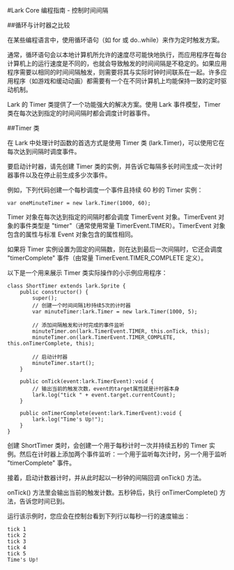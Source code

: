 #Lark Core 编程指南 - 控制时间间隔

##循环与计时器之比较

在某些编程语言中，使用循环语句（如 for 或 do..while）来作为定时触发方案。

通常，循环语句会以本地计算机所允许的速度尽可能快地执行，而应用程序在每台计算机上的运行速度是不同的，也就会导致触发的时间间隔是不稳定的。如果应用程序需要以相同的时间间隔触发，则需要将其与实际时钟时间联系在一起。许多应用程序（如游戏和缓动动画）都需要有一个在不同计算机上均能保持一致的定时驱动机制。

Lark 的 Timer 类提供了一个功能强大的解决方案。使用 Lark 事件模型，Timer 类在每次达到指定的时间间隔时都会调度计时器事件。

##Timer 类

在 Lark 中处理计时函数的首选方式是使用 Timer 类 (lark.Timer)，可以使用它在每次达到间隔时调度事件。

要启动计时器，请先创建 Timer 类的实例，并告诉它每隔多长时间生成一次计时器事件以及在停止前生成多少次事件。

例如，下列代码创建一个每秒调度一个事件且持续 60 秒的 Timer 实例：

```
var oneMinuteTimer = new lark.Timer(1000, 60);
```

Timer 对象在每次达到指定的间隔时都会调度 TimerEvent 对象。TimerEvent 对象的事件类型是 "timer"（通常使用常量 TimerEvent.TIMER）。TimerEvent 对象包含的属性与标准 Event 对象包含的属性相同。

如果将 Timer 实例设置为固定的间隔数，则在达到最后一次间隔时，它还会调度 "timerComplete" 事件（由常量 TimerEvent.TIMER_COMPLETE 定义）。

以下是一个用来展示 Timer 类实际操作的小示例应用程序：

```
class ShortTimer extends lark.Sprite {
    public constructor() {
        super();
        // 创建一个时间间隔1秒持续5次的计时器
        var minuteTimer:lark.Timer = new lark.Timer(1000, 5);

        // 添加间隔触发和计时完成的事件监听
        minuteTimer.on(lark.TimerEvent.TIMER, this.onTick, this);
        minuteTimer.on(lark.TimerEvent.TIMER_COMPLETE, this.onTimerComplete, this);

        // 启动计时器
        minuteTimer.start();
    }

    public onTick(event:lark.TimerEvent):void {
        // 输出当前的触发次数，event的target属性就是计时器本身
        lark.log("tick " + event.target.currentCount);
    }

    public onTimerComplete(event:lark.TimerEvent):void {
        lark.log("Time's Up!");
    }
} 
```
创建 ShortTimer 类时，会创建一个用于每秒计时一次并持续五秒的 Timer 实例。然后在计时器上添加两个事件监听：一个用于监听每次计时，另一个用于监听 "timerComplete" 事件。

接着，启动计数器计时，并从此时起以一秒钟的间隔回调 onTick() 方法。

onTick() 方法里会输出当前的触发计数。五秒钟后，执行 onTimerComplete() 方法，告诉您时间已到。

运行该示例时，您应会在控制台看到下列行以每秒一行的速度输出：

```
tick 1 
tick 2 
tick 3 
tick 4 
tick 5 
Time's Up!
```
